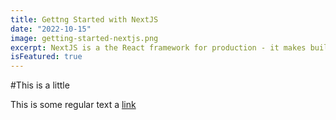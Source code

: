 ```yaml
---
title: Gettng Started with NextJS
date: "2022-10-15"
image: getting-started-nextjs.png
excerpt: NextJS is a the React framework for production - it makes building fullstack React with SSR
isFeatured: true
---
```


#This is a little

This is some regular text a [link](https://google.com)
